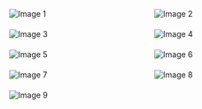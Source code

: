 <div style="display: grid; grid-template-columns: repeat(2, 1fr); gap: 20px;">
    <img src="https://github.com/sankarshandev98/Ecom-WebApp/assets/84925828/7c294f01-1b1a-41cf-9f32-82cb44b5ce24" alt="Image 1">
    <img src="https://github.com/sankarshandev98/Ecom-WebApp/assets/84925828/4b740ed2-f7e0-401e-85e6-98274e224119" alt="Image 2">
    <img src="https://github.com/sankarshandev98/Ecom-WebApp/assets/84925828/4e77b029-02f7-4668-8f91-9ea3903fbccc" alt="Image 3">
    <img src="https://github.com/sankarshandev98/Ecom-WebApp/assets/84925828/2b670cf9-4ce3-4a1c-aaca-54dd35bec80e" alt="Image 4">
    <img src="https://github.com/sankarshandev98/Ecom-WebApp/assets/84925828/56d9da5d-1fd8-4ddb-8c43-7c578eae5ea7" alt="Image 5">
    <img src="https://github.com/sankarshandev98/Ecom-WebApp/assets/84925828/cd01e1a4-2608-4644-bb50-66b82386bcb8" alt="Image 6">
    <img src="https://github.com/sankarshandev98/Ecom-WebApp/assets/84925828/57975a66-68c8-44c2-931f-61f3f1039b3e" alt="Image 7">
    <img src="https://github.com/sankarshandev98/Ecom-WebApp/assets/84925828/3e0eb971-08ba-422d-aa76-981336ed9712" alt="Image 8">
    <img src="https://github.com/sankarshandev98/Ecom-WebApp/assets/84925828/77b86017-3e94-4241-b3b3-f86c5271d9ef" alt="Image 9">
</div>
<div style="display: grid; grid-template-columns: repeat(2, 1fr); gap: 20px;">
    <img src="https://github.com/sankarshandev98/Ecom-WebApp/assets/84925828/a8685eac-7a40-4465-99e2-165a8d77e31f" alt="">
    <img src="https://github.com/sankarshandev98/Ecom-WebApp/assets/84925828/212d5a01-d51d-4871-953f-0816a9763a31" alt="">
    <img src="https://github.com/sankarshandev98/Ecom-WebApp/assets/84925828/84079350-fc48-4dba-a4cc-b78ed8ddb3ba" alt="">
    <img src="https://github.com/sankarshandev98/Ecom-WebApp/assets/84925828/83e68693-0bc2-4e00-adec-c379c05afd6a" alt="">
    <img src="https://github.com/sankarshandev98/Ecom-WebApp/assets/84925828/92f1b466-136f-4785-844e-fac6f568f369" alt="">
    <img src="https://github.com/sankarshandev98/Ecom-WebApp/assets/84925828/be19cb97-de5b-4353-9031-cccb67fdbe39" alt="">
</div>
